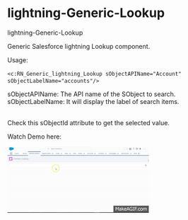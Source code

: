 # lightning-Generic-Lookup
lightning-Generic-Lookup

Generic Salesforce lightning Lookup component. 

Usage: 

```
<c:RN_Generic_lightning_Lookup sObjectAPIName="Account" sObjectLabelName="accounts"/>
```

sObjectAPIName: The API name of the SObject to search.<br/>
sObjectLabelName: It will display the label of search items.<br/><br/>


Check this sObjectId attribute to get the selected value. 

Watch Demo here: 

[![Alt text](https://raw.githubusercontent.com/RatanPaul/lightning-Generic-Lookup/master/gif/h_T54A.gif)](https://screencast-o-matic.com/watch/cbihXrl2bg)

